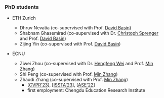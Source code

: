 <h3>PhD students</h3>

- ETH Zurich
	- Dhruv Nevatia (co-supervised with Prof. [David Basin](https://people.inf.ethz.ch/basin/))
	- Shabnam Ghasemirad (co-supervised with Dr. [Christoph Sprenger](https://ch-sprenger.github.io/) and Prof. [David Basin](https://people.inf.ethz.ch/basin/))
		<!-- - Topic: Verifiable Isolation Guarantees for Database Transactions -->
	- Zijing Yin (co-supervised with Prof. [David Basin](https://people.inf.ethz.ch/basin/))
		<!-- - Topic: Stressing Graph Databases with Synthesized Complex Queries -->



- ECNU
	- Ziwei Zhou (co-supervised with Dr. [Hengfeng Wei](https://hengxin.github.io/) and Prof. [Min Zhang](https://faculty.ecnu.edu.cn/_s43/zm2_en_6072/main.psp))
	- Shi Peng (co-supervised with Prof. [Min Zhang](https://faculty.ecnu.edu.cn/_s43/zm2_en_6072/main.psp))
	- Zhaodi Zhang (co-supervised with Prof. [Min Zhang](https://faculty.ecnu.edu.cn/_s43/zm2_en_6072/main.psp))
		- [[CVPR'23](https://openaccess.thecvf.com/content/CVPR2023/papers/Zhang_Boosting_Verified_Training_for_Robust_Image_Classifications_via_Abstraction_CVPR_2023_paper.pdf)], [[ISSTA'23](https://dl.acm.org/doi/abs/10.1145/3597926.3598127)], [[ASE'22](https://dl.acm.org/doi/abs/10.1145/3551349.3556907)]
		- first employment: Chengdu Education Research Institute

	